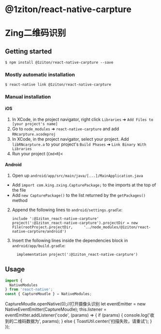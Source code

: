 ﻿
# @1ziton/react-native-carpture
# Zing二维码识别
## Getting started

`$ npm install @1ziton/react-native-carpture --save`

### Mostly automatic installation

`$ react-native link @1ziton/react-native-carpture`

### Manual installation


#### iOS

1. In XCode, in the project navigator, right click `Libraries` ➜ `Add Files to [your project's name]`
2. Go to `node_modules` ➜ `react-native-carpture` and add `RNcarpture.xcodeproj`
3. In XCode, in the project navigator, select your project. Add `libRNcarpture.a` to your project's `Build Phases` ➜ `Link Binary With Libraries`
4. Run your project (`Cmd+R`)<

#### Android

1. Open up `android/app/src/main/java/[...]/MainApplication.java`
  - Add `import com.king.zxing.CapturePackage;` to the imports at the top of the file
  - Add `new CapturePackage()` to the list returned by the `getPackages()` method
2. Append the following lines to `android/settings.gradle`:
  	```
  	include ':@1ziton_react-native-carpture'
    project(':@1ziton_react-native-carpture').projectDir = new File(rootProject.projectDir, 	'../node_modules/@1ziton/react-native-carpture/android')
  	```
3. Insert the following lines inside the dependencies block in `android/app/build.gradle`:
  	```
      implementation project(':@1ziton_react-native-carpture')
  	```


## Usage
```javascript
import {
  NativeModules
} from 'react-native';
const { CaptureMoudle } = NativeModules;
```
CaptureMoudle.openNative(0);//打开摄像头识别
     let eventEmitter = new NativeEventEmitter(CaptureMoudle);
    this.listener = eventEmitter.addListener('code', (params) => {
      if (params) {
        console.log('收到的二维码数据为', params);
      } else {
        ToastUtil.center('扫描失败，请重试');
      }
    });
```